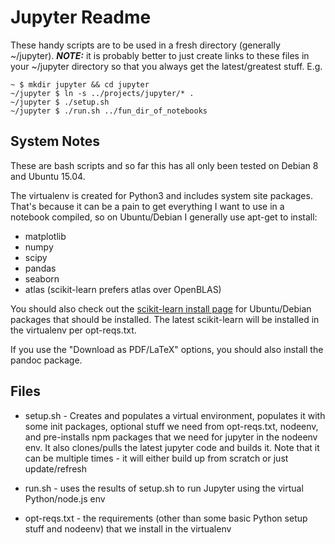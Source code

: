 Jupyter Readme
==================

These handy scripts are to be used in a fresh directory (generally ~/jupyter).
***NOTE:*** it is probably better to just create links to these files in your
~/jupyter directory so that you always get the latest/greatest stuff. E.g.

    ~ $ mkdir jupyter && cd jupyter
    ~/jupyter $ ln -s ../projects/jupyter/* .
    ~/jupyter $ ./setup.sh
    ~/jupyter $ ./run.sh ../fun_dir_of_notebooks

System Notes
--------------

These are bash scripts and so far this has all only been tested on Debian 8
and Ubuntu 15.04.

The virtualenv is created for Python3 and includes system site packages.
That's because it can be a pain to get everything I want to use in a notebook
compiled, so on Ubuntu/Debian I generally use apt-get to install:


* matplotlib
* numpy
* scipy
* pandas
* seaborn
* atlas (scikit-learn prefers atlas over OpenBLAS)

You should also check out the
[scikit-learn install page](http://scikit-learn.org/dev/install.html)
for Ubuntu/Debian packages that should be installed. The latest scikit-learn
will be installed in the virtualenv per opt-reqs.txt.

If you use the "Download as PDF/LaTeX" options, you should also install the
pandoc package.

Files
-------

* setup.sh - Creates and populates a virtual environment, populates it with
  some init packages, optional stuff we need from opt-reqs.txt, nodeenv, and
  pre-installs npm packages that we need for jupyter in the nodeenv env. It
  also clones/pulls the latest jupyter code and builds it. Note that it can be
  multiple times - it will either build up from scratch or just update/refresh

* run.sh - uses the results of setup.sh to run Jupyter using the virtual
  Python/node.js env

* opt-reqs.txt - the requirements (other than some basic Python setup stuff and
  nodeenv) that we install in the virtualenv
